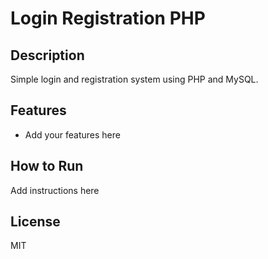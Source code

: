 # Login Registration PHP

## Description
Simple login and registration system using PHP and MySQL.

## Features
- Add your features here

## How to Run
Add instructions here

## License
MIT